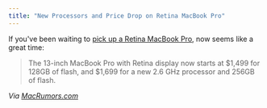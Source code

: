 ```yaml
---
title: "New Processors and Price Drop on Retina MacBook Pro"
---
```

<p>If you've been waiting to <a href="https://store.apple.com/ca/browse/home/shop_mac/family/macbook_pro">pick up a Retina MacBook Pro</a>, now seems like a great time:</p>
<blockquote><p>
  The 13-inch MacBook Pro with Retina display now starts at $1,499 for 128GB of flash, and $1,699 for a new 2.6 GHz processor and 256GB of flash.
</p></blockquote>
<p><em>Via <a href="https://www.macrumors.com/2013/02/13/apple-updates-retina-macbook-pro-with-lower-pricing-drops-pricing-on-high-end-macbook-air/">MacRumors.com</a></em></p>
